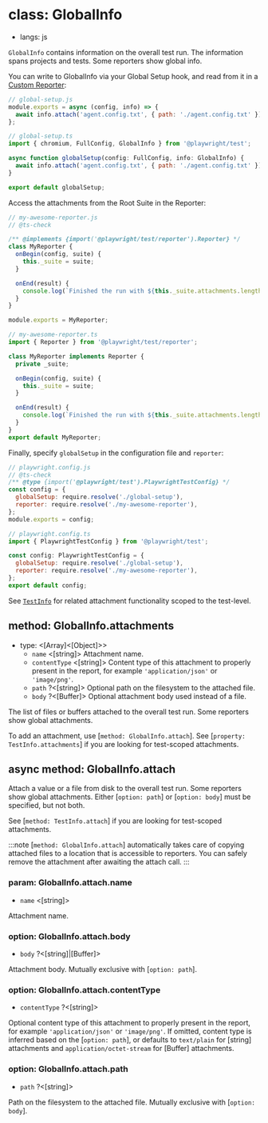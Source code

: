# class: GlobalInfo
* langs: js

`GlobalInfo` contains information on the overall test run. The information spans projects and tests. Some reporters show global info.

You can write to GlobalInfo via your Global Setup hook, and read from it in a [Custom Reporter](../test-reporters.md):

```js js-flavor=js
// global-setup.js
module.exports = async (config, info) => {
  await info.attach('agent.config.txt', { path: './agent.config.txt' });
};
```

```js js-flavor=ts
// global-setup.ts
import { chromium, FullConfig, GlobalInfo } from '@playwright/test';

async function globalSetup(config: FullConfig, info: GlobalInfo) {
  await info.attach('agent.config.txt', { path: './agent.config.txt' });
}

export default globalSetup;
```

Access the attachments from the Root Suite in the Reporter:

```js js-flavor=js
// my-awesome-reporter.js
// @ts-check

/** @implements {import('@playwright/test/reporter').Reporter} */
class MyReporter {
  onBegin(config, suite) {
    this._suite = suite;
  }

  onEnd(result) {
    console.log(`Finished the run with ${this._suite.attachments.length} global attachments!`);
  }
}

module.exports = MyReporter;
```

```js js-flavor=ts
// my-awesome-reporter.ts
import { Reporter } from '@playwright/test/reporter';

class MyReporter implements Reporter {
  private _suite;

  onBegin(config, suite) {
    this._suite = suite;
  }

  onEnd(result) {
    console.log(`Finished the run with ${this._suite.attachments.length} global attachments!`);
  }
}
export default MyReporter;
```

Finally, specify `globalSetup` in the configuration file and `reporter`:

```js js-flavor=js
// playwright.config.js
// @ts-check
/** @type {import('@playwright/test').PlaywrightTestConfig} */
const config = {
  globalSetup: require.resolve('./global-setup'),
  reporter: require.resolve('./my-awesome-reporter'),
};
module.exports = config;
```

```js js-flavor=ts
// playwright.config.ts
import { PlaywrightTestConfig } from '@playwright/test';

const config: PlaywrightTestConfig = {
  globalSetup: require.resolve('./global-setup'),
  reporter: require.resolve('./my-awesome-reporter'),
};
export default config;
```

See [`TestInfo`](./class-testinfo.md) for related attachment functionality scoped to the test-level.

## method: GlobalInfo.attachments
- type: <[Array]<[Object]>>
  - `name` <[string]> Attachment name.
  - `contentType` <[string]> Content type of this attachment to properly present in the report, for example `'application/json'` or `'image/png'`.
  - `path` ?<[string]> Optional path on the filesystem to the attached file.
  - `body` ?<[Buffer]> Optional attachment body used instead of a file.

The list of files or buffers attached to the overall test run. Some reporters show global attachments.

To add an attachment, use [`method: GlobalInfo.attach`]. See [`property: TestInfo.attachments`] if you are looking for test-scoped attachments.

## async method: GlobalInfo.attach

Attach a value or a file from disk to the overall test run. Some reporters show global attachments. Either [`option: path`] or [`option: body`] must be specified, but not both.

See [`method: TestInfo.attach`] if you are looking for test-scoped attachments.

:::note
[`method: GlobalInfo.attach`] automatically takes care of copying attached files to a
location that is accessible to reporters. You can safely remove the attachment
after awaiting the attach call.
:::

### param: GlobalInfo.attach.name
- `name` <[string]>

Attachment name.

### option: GlobalInfo.attach.body
- `body` ?<[string]|[Buffer]>

Attachment body. Mutually exclusive with [`option: path`].

### option: GlobalInfo.attach.contentType
- `contentType` ?<[string]>

Optional content type of this attachment to properly present in the report, for example `'application/json'` or `'image/png'`. If omitted, content type is inferred based on the [`option: path`], or defaults to `text/plain` for [string] attachments and `application/octet-stream` for [Buffer] attachments.

### option: GlobalInfo.attach.path
- `path` ?<[string]>

Path on the filesystem to the attached file. Mutually exclusive with [`option: body`].
